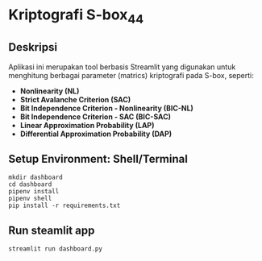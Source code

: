 # Kriptografi S-box<sub>44</sub>

## Deskripsi
Aplikasi ini merupakan tool berbasis Streamlit yang digunakan untuk menghitung berbagai parameter (matrics) kriptografi pada S-box, seperti:
- **Nonlinearity (NL)**
- **Strict Avalanche Criterion (SAC)**
- **Bit Independence Criterion - Nonlinearity (BIC-NL)**
- **Bit Independence Criterion - SAC (BIC-SAC)**
- **Linear Approximation Probability (LAP)**
- **Differential Approximation Probability (DAP)**

## Setup Environment: Shell/Terminal
```
mkdir dashboard
cd dashboard
pipenv install
pipenv shell
pip install -r requirements.txt
```
## Run steamlit app
```
streamlit run dashboard.py
```
